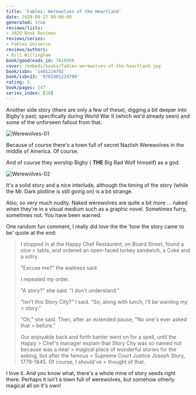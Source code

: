 ```yaml
---
title: 'Fables: Werewolves of the Heartland'
date: 2020-09-27 00:00:00
generated: true
reviews/lists:
- 2020 Book Reviews
reviews/series:
- Fables Universe
reviews/authors:
- Bill Willingham
book/goodreads_id: 7619569
cover: /embeds/books/fables-werewolves-of-the-heartland.jpg
book/isbn: '1401224792'
book/isbn13: '9781401224790'
rating: 5
book/pages: 147
series_index: [28]
---
```

Another side story (there are only a few of these), digging a bit deeper into Bigby's past, specifically during World War II (which we'd already seen) and some of the unforseen fallout from that.  

![Werewolves-01](/embeds/books/attachments/werewolves-01.jpg)  

<!--more-->

Because of course there's a town full of secret Naziish Werewolves in the middle of America. Of course.  

And of course they worship Bigby ( **THE** Big Bad Wolf himself) as a god.  

![Werewolves-02](/embeds/books/attachments/werewolves-02.jpg)  

It's a solid story and a nice interlude, although the timing of the story (while the Mr. Dark plotline is still going on) is a bit strange.  

Also, so very much nudity. Naked werewolves are quite a bit more ... naked when they're in a visual medium such as a graphic novel. Sometimes furry, sometimes not. You have been warned.  

One random fun comment, I really did love the the 'how the story came to be' quote at the end:  

> I stopped in at the Happy Chef Restaurent, on Board Street, found a nice > table, and ordered an open-faced turkey sandwich, a Coke and a sotry.  
>
> "Excuse me?" the waitress said.  
>
> I repeated my order.  
>
> "A story?" she said. "I don't understand."  
>
> "Isn't this Story City?" I said. "So, along with lunch, I'll be wanting my > story."  
>
> "Oh," she said. Then, after an extended pause, "No one's ever asked that > before."  
>
> Our enjoyable back and forth banter went on for a spell, until the Happy > Chef's manager explain that Story City was so named not because was a near > magical place of wonderful stories for the asking, but after the famous > Supreme Court Justice Joseph Story, 1779-1845. Of course, I should've > thought of that.  

I love it. And you know what, there's a whole mine of story seeds right there. Perhaps it isn't a town full of werewolves, but somehow otherly magical all on it's own!